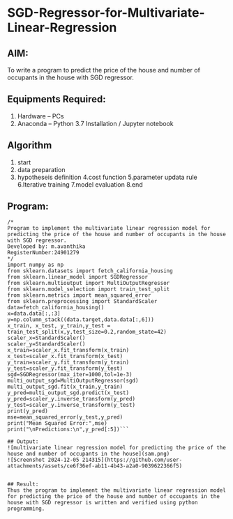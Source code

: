 # SGD-Regressor-for-Multivariate-Linear-Regression

## AIM:
To write a program to predict the price of the house and number of occupants in the house with SGD regressor.

## Equipments Required:
1. Hardware – PCs
2. Anaconda – Python 3.7 Installation / Jupyter notebook

## Algorithm
1. start
2. data preparation
3. hypotheseis definition
4.cost function
5.parameter updata rule
6.lterative training
7.model evaluation
8.end  

## Program:
```
/*
Program to implement the multivariate linear regression model for predicting the price of the house and number of occupants in the house with SGD regressor.
Developed by: m.avanthika
RegisterNumber:24901279  
*/
import numpy as np
from sklearn.datasets import fetch_california_housing
from sklearn.linear_model import SGDRegressor
from sklearn.multioutput import MultiOutputRegressor
from sklearn.model_selection import train_test_split
from sklearn.metrics import mean_squared_error
from sklearn.preprocessing import StandardScaler
data=fetch_california_housing()
x=data.data[:,:3]
y=np.column_stack((data.target,data.data[:,6]))
x_train, x_test, y_train,y_test = train_test_split(x,y,test_size=0.2,random_state=42)
scaler_x=StandardScaler()
scaler_y=StandardScaler()
x_train=scaler_x.fit_transform(x_train)
x_test=scaler_x.fit_transform(x_test)
y_train=scaler_y.fit_transform(y_train)
y_test=scaler_y.fit_transform(y_test)
sgd=SGDRegressor(max_iter=1000,tol=1e-3)
multi_output_sgd=MultiOutputRegressor(sgd)
multi_output_sgd.fit(x_train,y_train)
y_pred=multi_output_sgd.predict(x_test)
y_pred=scaler_y.inverse_transform(y_pred)
y_test=scaler_y.inverse_transform(y_test)
print(y_pred)
mse=mean_squared_error(y_test,y_pred)
print("Mean Squared Error:",mse)
print("\nPredictions:\n",y_pred[:5])```

## Output:
![multivariate linear regression model for predicting the price of the house and number of occupants in the house](sam.png)
![Screenshot 2024-12-05 214315](https://github.com/user-attachments/assets/ce6f36ef-ab11-4b43-a2a0-9039622366f5)


## Result:
Thus the program to implement the multivariate linear regression model for predicting the price of the house and number of occupants in the house with SGD regressor is written and verified using python programming.
